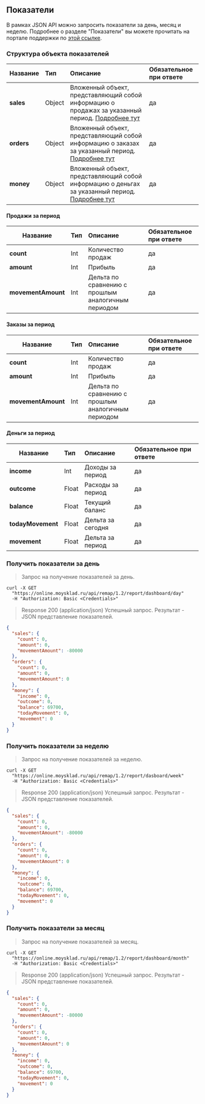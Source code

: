 ## Показатели
В рамках JSON API можно запросить показатели за день, месяц и неделю. Подробнее о разделе "Показатели"
вы можете прочитать на портале поддержки по [этой ссылке](https://support.moysklad.ru/hc/ru/articles/217235207-%D0%A0%D0%B0%D0%B7%D0%B4%D0%B5%D0%BB-%D0%9F%D0%BE%D0%BA%D0%B0%D0%B7%D0%B0%D1%82%D0%B5%D0%BB%D0%B8).

### Структура объекта показателей

| Название   | Тип    | Описание                                                                                                                                                                                     | Обязательное при ответе   |
| ---------- | :----- | :------------------------------------------------------------------------------------------------------------------------------------------------------------------------------------------- | :------------------------ |
| **sales**  | Object | Вложенный объект, представляющий собой информацию о продажах за указанный период. [Подробнее тут](../dictionaries/#suschnosti-towar-towary-atributy-suschnosti-kod-sistemy-nalogooblozheniq) | да                        |
| **orders** | Object | Вложенный объект, представляющий собой информацию о заказах за указанный период. [Подробнее тут](../dictionaries/#suschnosti-towar-towary-atributy-suschnosti-kod-sistemy-nalogooblozheniq)  | да                        |
| **money**  | Object | Вложенный объект, представляющий собой информацию о деньгах за указанный период. [Подробнее тут](../dictionaries/#suschnosti-towar-towary-atributy-suschnosti-kod-sistemy-nalogooblozheniq)  | да                        |
  
#### Продажи за период 

| Название           | Тип   | Описание                                           | Обязательное при ответе   |
| ------------------ | :---- | :------------------------------------------------- | :------------------------ |
| **count**          | Int   | Количество продаж                                  | да                        |
| **amount**         | Int   | Прибыль                                            | да                        |
| **movementAmount** | Int   | Дельта по сравнению с прошлым аналогичным периодом | да                        |

#### Заказы за период

| Название           | Тип   | Описание                                           | Обязательное при ответе   |
| ------------------ | :---- | :------------------------------------------------- | :------------------------ |
| **count**          | Int   | Количество продаж                                  | да                        |
| **amount**         | Int   | Прибыль                                            | да                        |
| **movementAmount** | Int   | Дельта по сравнению с прошлым аналогичным периодом | да                        |

#### Деньги за период

| Название          | Тип   | Описание                      | Обязательное при ответе   |
| ----------------- | :---- | :---------------------------- | :------------------------ |
| **income**        | Int   | Доходы за период              | да                        |
| **outcome**       | Float | Расходы за период             | да                        |
| **balance**       | Float | Текущий баланс                | да                        |
| **todayMovement** | Float | Дельта за сегодня             | да                        |
| **movement**      | Float | Дельта за период              | да                        |

### Получить показатели за день 
> Запрос на получение показателей за день.

```shell
curl -X GET
  "https://online.moysklad.ru/api/remap/1.2/report/dashboard/day"
  -H "Authorization: Basic <Credentials>"
```

> Response 200 (application/json)
Успешный запрос. Результат - JSON представление показателей.

```json
{
  "sales": {
    "count": 0,
    "amount": 0,
    "movementAmount": -80000
  },
  "orders": {
    "count": 0,
    "amount": 0,
    "movementAmount": 0
  },
  "money": {
    "income": 0,
    "outcome": 0,
    "balance": 69700,
    "todayMovement": 0,
    "movement": 0
  }
}
```

### Получить показатели за неделю 
> Запрос на получение показателей за неделю.

```shell
curl -X GET
  "https://online.moysklad.ru/api/remap/1.2/report/dasboard/week"
  -H "Authorization: Basic <Credentials>"
```

> Response 200 (application/json)
Успешный запрос. Результат - JSON представление показателей.

```json
{
  "sales": {
    "count": 0,
    "amount": 0,
    "movementAmount": -80000
  },
  "orders": {
    "count": 0,
    "amount": 0,
    "movementAmount": 0
  },
  "money": {
    "income": 0,
    "outcome": 0,
    "balance": 69700,
    "todayMovement": 0,
    "movement": 0
  }
}

```

### Получить показатели за месяц 
> Запрос на получение показателей за месяц.

```shell
curl -X GET
  "https://online.moysklad.ru/api/remap/1.2/report/dashboard/month"
  -H "Authorization: Basic <Credentials>"
```

> Response 200 (application/json)
Успешный запрос. Результат - JSON представление показателей.

```json
{
  "sales": {
    "count": 0,
    "amount": 0,
    "movementAmount": -80000
  },
  "orders": {
    "count": 0,
    "amount": 0,
    "movementAmount": 0
  },
  "money": {
    "income": 0,
    "outcome": 0,
    "balance": 69700,
    "todayMovement": 0,
    "movement": 0
  }
}
```
